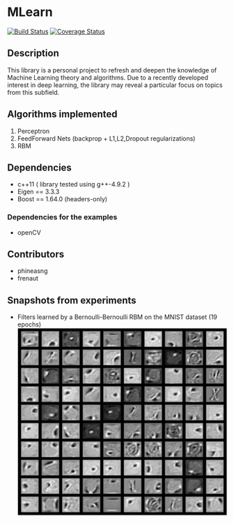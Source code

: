 # MLearn
[![Build Status](https://travis-ci.org/phineasng/MLearn.svg?branch=master)](https://travis-ci.org/phineasng/MLearn)
[![Coverage Status](https://coveralls.io/repos/github/phineasng/MLearn/badge.svg?branch=master)](https://coveralls.io/github/phineasng/MLearn?branch=master)
## Description
This library is a personal project to refresh and deepen the knowledge of Machine Learning theory and algorithms. 
Due to a recently developed interest in deep learning, the library may reveal a particular focus on topics from this subfield.

## Algorithms implemented
1. Perceptron
2. FeedForward Nets (backprop + L1,L2,Dropout regularizations)
3. RBM

## Dependencies
* c++11 ( library tested using g++-4.9.2 )
* Eigen == 3.3.3
* Boost == 1.64.0 (headers-only)

### Dependencies for the examples
* openCV

## Contributors
* phineasng
* frenaut

## Snapshots from experiments
* Filters learned by a Bernoulli-Bernoulli RBM on the MNIST dataset (19 epochs)
![](https://github.com/phineasng/MLearn/blob/master/misc/imgs/BernoulliBernoulliRBM_19epochs.png)